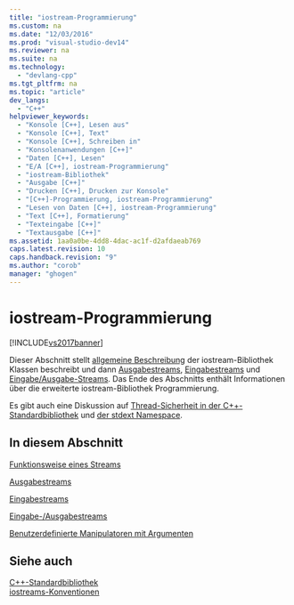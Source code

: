```yaml
---
title: "iostream-Programmierung"
ms.custom: na
ms.date: "12/03/2016"
ms.prod: "visual-studio-dev14"
ms.reviewer: na
ms.suite: na
ms.technology: 
  - "devlang-cpp"
ms.tgt_pltfrm: na
ms.topic: "article"
dev_langs: 
  - "C++"
helpviewer_keywords: 
  - "Konsole [C++], Lesen aus"
  - "Konsole [C++], Text"
  - "Konsole [C++], Schreiben in"
  - "Konsolenanwendungen [C++]"
  - "Daten [C++], Lesen"
  - "E/A [C++], iostream-Programmierung"
  - "iostream-Bibliothek"
  - "Ausgabe [C++]"
  - "Drucken [C++], Drucken zur Konsole"
  - "[C++]-Programmierung, iostream-Programmierung"
  - "Lesen von Daten [C++], iostream-Programmierung"
  - "Text [C++], Formatierung"
  - "Texteingabe [C++]"
  - "Textausgabe [C++]"
ms.assetid: 1aa0a0be-4dd8-4dac-ac1f-d2afdaeab769
caps.latest.revision: 10
caps.handback.revision: "9"
ms.author: "corob"
manager: "ghogen"
---
```

# iostream-Programmierung
[!INCLUDE[vs2017banner](../assembler/inline/includes/vs2017banner.md)]

Dieser Abschnitt stellt [allgemeine Beschreibung](../standard-library/what-a-stream-is.md) der iostream\-Bibliothek Klassen beschreibt und dann [Ausgabestreams](../standard-library/output-streams.md), [Eingabestreams](../standard-library/input-streams.md) und [Eingabe\/Ausgabe\-Streams](../standard-library/input-output-streams.md).  Das Ende des Abschnitts enthält Informationen über die erweiterte iostream\-Bibliothek Programmierung.  
  
 Es gibt auch eine Diskussion auf [Thread\-Sicherheit in der C\+\+\-Standardbibliothek](../standard-library/thread-safety-in-the-cpp-standard-library.md) und [der stdext Namespace](../standard-library/stdext-namespace.md).  
  
## In diesem Abschnitt  
 [Funktionsweise eines Streams](../standard-library/what-a-stream-is.md)  
  
 [Ausgabestreams](../standard-library/output-streams.md)  
  
 [Eingabestreams](../standard-library/input-streams.md)  
  
 [Eingabe\-\/Ausgabestreams](../standard-library/input-output-streams.md)  
  
 [Benutzerdefinierte Manipulatoren mit Argumenten](../standard-library/custom-manipulators-with-arguments.md)  
  
## Siehe auch  
 [C\+\+\-Standardbibliothek](../standard-library/cpp-standard-library-reference.md)   
 [iostreams\-Konventionen](../standard-library/iostreams-conventions.md)